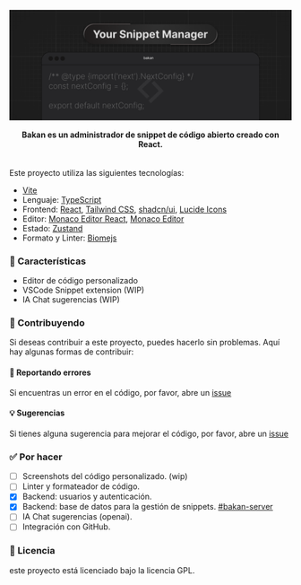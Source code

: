 ![bakan](/public/banner.png)
<div align="center"><b>Bakan es un administrador de snippet de código abierto creado con React.</b></div>
<br>
<br>
Este proyecto utiliza las siguientes tecnologías:

- [Vite](https://vitejs.dev)
- Lenguaje: [TypeScript](https://www.typescriptlang.org)
- Frontend: [React](https://react.dev/), [Tailwind CSS](https://tailwindcss.com), [shadcn/ui](https://ui.shadcn.com), [Lucide Icons](https://lucide.dev/icons)
- Editor: [Monaco Editor React](https://monaco-react.surenatoyan.com/), [Monaco Editor](https://microsoft.github.io/monaco-editor/)
- Estado: [Zustand](https://github.com/pmndrs/zustand)
- Formato y Linter: [Biomejs](https://biomejs.dev)

### 🌟 Características

- Editor de código personalizado
- VSCode Snippet extension (WIP)
- IA Chat sugerencias (WIP)

### 📝 Contribuyendo

Si deseas contribuir a este proyecto, puedes hacerlo sin problemas. Aquí hay algunas formas de contribuir:

#### 🐛 Reportando errores

Si encuentras un error en el código, por favor, abre un [issue](https://github.com/jsstoni/bakan/issues/new)

#### 💡 Sugerencias

Si tienes alguna sugerencia para mejorar el código, por favor, abre un [issue](https://github.com/jsstoni/bakan/issues/new)


### ✅ Por hacer

- [ ] Screenshots del código personalizado. (wip)
- [ ] Linter y formateador de código.
- [x] Backend: usuarios y autenticación.
- [x] Backend: base de datos para la gestión de snippets. [#bakan-server](https://github.com/jsstoni/bakan-server)
- [ ] IA Chat sugerencias (openai).
- [ ] Integración con GitHub.

### 📜 Licencia
este proyecto está licenciado bajo la licencia GPL.
